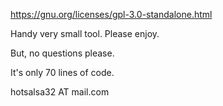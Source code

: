 https://gnu.org/licenses/gpl-3.0-standalone.html

Handy very small tool. Please enjoy. 

But, no questions please. 

It's only 70 lines of code.

hotsalsa32 AT mail.com
